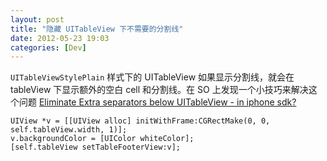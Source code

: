 ```yaml
---
layout: post
title: "隐藏 UITableView 下不需要的分割线"
date: 2012-05-23 19:03
categories: [Dev]
---
```


`UITableViewStylePlain` 样式下的 UITableView 如果显示分割线，就会在 tableView 下显示额外的空白 cell 和分割线。在 SO 上发现一个小技巧来解决这个问题 [Eliminate Extra separators below UITableView - in iphone sdk?][1]

```
UIView *v = [[UIView alloc] initWithFrame:CGRectMake(0, 0, self.tableView.width, 1)];
v.backgroundColor = [UIColor whiteColor];
[self.tableView setTableFooterView:v];
```

[1]:http://stackoverflow.com/a/1789714/380774
